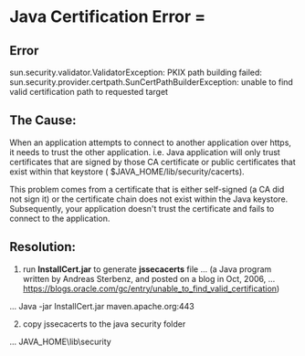 
# Java Certification Error =

## Error
sun.security.validator.ValidatorException: PKIX path building failed: sun.security.provider.certpath.SunCertPathBuilderException: unable to find valid certification path to requested target

## The Cause:
When an application attempts to connect to another application over https, it needs to trust the other application. i.e. Java application will only trust certificates that are signed by those CA certificate or public certificates that exist within that keystore ( $JAVA_HOME/lib/security/cacerts). 

This problem comes from a certificate that is either self-signed (a CA did not sign it) or the certificate chain does not exist within the Java keystore. Subsequently, your application doesn't trust the certificate and fails to connect to the application.


## Resolution:

1. run **InstallCert.jar** to generate **jssecacerts** file
... (a Java program written by Andreas Sterbenz, and posted on a blog in Oct, 2006, 
... https://blogs.oracle.com/gc/entry/unable_to_find_valid_certification)

... Java -jar InstallCert.jar maven.apache.org:443

2. copy jssecacerts to the java security folder

... JAVA_HOME\lib\security

